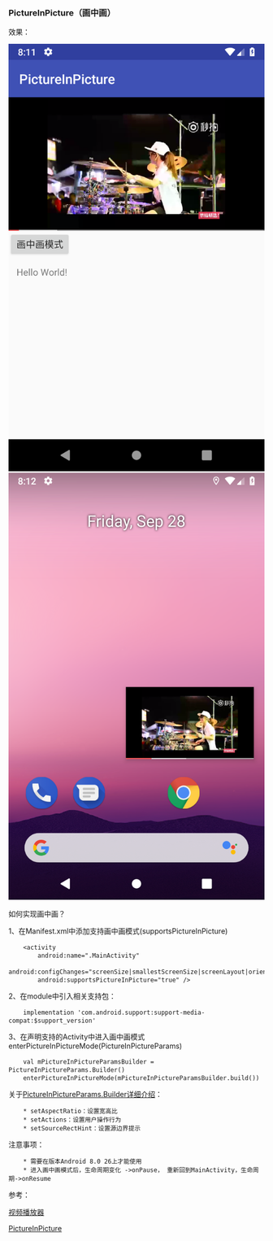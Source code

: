 ### PictureInPicture（画中画）

效果：

![效果一](https://github.com/Wzhixiang/PictureInPicture/blob/master/ScreenCapture/device-2018-09-28-161203.png)
![效果二](https://github.com/Wzhixiang/PictureInPicture/blob/master/ScreenCapture/device-2018-09-28-161237.png)

如何实现画中画？
 
1、在Manifest.xml中添加支持画中画模式(supportsPictureInPicture)

        <activity
            android:name=".MainActivity"
            android:configChanges="screenSize|smallestScreenSize|screenLayout|orientation"
            android:supportsPictureInPicture="true" />
            
2、在module中引入相关支持包：
        
        implementation 'com.android.support:support-media-compat:$support_version'
            
3、在声明支持的Activity中进入画中画模式enterPictureInPictureMode(PictureInPictureParams)

        val mPictureInPictureParamsBuilder = PictureInPictureParams.Builder()
        enterPictureInPictureMode(mPictureInPictureParamsBuilder.build())
        
关于[PictureInPictureParams.Builder详细介绍](https://developer.android.google.cn/reference/android/app/PictureInPictureParams.Builder?hl=zh-tw)：
        
        * setAspectRatio：设置宽高比
        * setActions：设置用户操作行为
        * setSourceRectHint：设置源边界提示
        
注意事项：
        
        * 需要在版本Android 8.0 26上才能使用
        * 进入画中画模式后，生命周期变化 ->onPause， 重新回到MainActivity，生命周期->onResume
        
参考：
        
[视频播放器](https://github.com/lipangit/JiaoZiVideoPlayer)

[PictureInPicture](https://github.com/googlesamples/android-PictureInPicture)
        